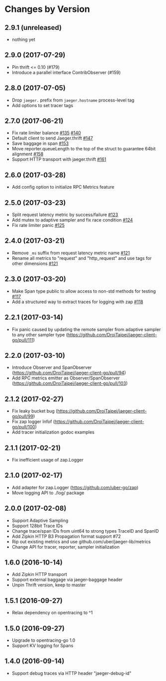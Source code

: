 Changes by Version
==================

2.9.1 (unreleased)
------------------

- nothing yet


2.9.0 (2017-07-29)
------------------

- Pin thrift <= 0.10 (#179)
- Introduce a parallel interface ContribObserver (#159)


2.8.0 (2017-07-05)
------------------

- Drop `jaeger.` prefix from `jaeger.hostname` process-level tag
- Add options to set tracer tags


2.7.0 (2017-06-21)
------------------

- Fix rate limiter balance [#135](https://github.com/DroiTaipei/jaeger-client-go/pull/135) [#140](https://github.com/DroiTaipei/jaeger-client-go/pull/140)
- Default client to send Jaeger.thrift [#147](https://github.com/DroiTaipei/jaeger-client-go/pull/147)
- Save baggage in span [#153](https://github.com/DroiTaipei/jaeger-client-go/pull/153)
- Move reporter.queueLength to the top of the struct to guarantee 64bit alignment [#158](https://github.com/DroiTaipei/jaeger-client-go/pull/158)
- Support HTTP transport with jaeger.thrift [#161](https://github.com/DroiTaipei/jaeger-client-go/pull/161)


2.6.0 (2017-03-28)
------------------

- Add config option to initialize RPC Metrics feature


2.5.0 (2017-03-23)
------------------

- Split request latency metric by success/failure [#123](https://github.com/DroiTaipei/jaeger-client-go/pull/123)
- Add mutex to adaptive sampler and fix race condition [#124](https://github.com/DroiTaipei/jaeger-client-go/pull/124)
- Fix rate limiter panic [#125](https://github.com/DroiTaipei/jaeger-client-go/pull/125)


2.4.0 (2017-03-21)
------------------

- Remove `_ms` suffix from request latency metric name [#121](https://github.com/DroiTaipei/jaeger-client-go/pull/121)
- Rename all metrics to "request" and "http_request" and use tags for other dimensions [#121](https://github.com/DroiTaipei/jaeger-client-go/pull/121)


2.3.0 (2017-03-20)
------------------

- Make Span type public to allow access to non-std methods for testing [#117](https://github.com/DroiTaipei/jaeger-client-go/pull/117)
- Add a structured way to extract traces for logging with zap [#118](https://github.com/DroiTaipei/jaeger-client-go/pull/118)


2.2.1 (2017-03-14)
------------------

- Fix panic caused by updating the remote sampler from adaptive sampler to any other sampler type (https://github.com/DroiTaipei/jaeger-client-go/pull/111)


2.2.0 (2017-03-10)
------------------

- Introduce Observer and SpanObserver (https://github.com/DroiTaipei/jaeger-client-go/pull/94)
- Add RPC metrics emitter as Observer/SpanObserver (https://github.com/DroiTaipei/jaeger-client-go/pull/103)


2.1.2 (2017-02-27)
-------------------

- Fix leaky bucket bug (https://github.com/DroiTaipei/jaeger-client-go/pull/99)
- Fix zap logger Infof (https://github.com/DroiTaipei/jaeger-client-go/pull/100)
- Add tracer initialization godoc examples


2.1.1 (2017-02-21)
-------------------

- Fix inefficient usage of zap.Logger


2.1.0 (2017-02-17)
-------------------

- Add adapter for zap.Logger (https://github.com/uber-go/zap)
- Move logging API to ./log/ package


2.0.0 (2017-02-08)
-------------------

- Support Adaptive Sampling
- Support 128bit Trace IDs
- Change trace/span IDs from uint64 to strong types TraceID and SpanID
- Add Zipkin HTTP B3 Propagation format support #72
- Rip out existing metrics and use github.com/uber/jaeger-lib/metrics
- Change API for tracer, reporter, sampler initialization


1.6.0 (2016-10-14)
-------------------

- Add Zipkin HTTP transport
- Support external baggage via jaeger-baggage header
- Unpin Thrift version, keep to master


1.5.1 (2016-09-27)
-------------------

- Relax dependency on opentracing to ^1


1.5.0 (2016-09-27)
-------------------

- Upgrade to opentracing-go 1.0
- Support KV logging for Spans


1.4.0 (2016-09-14)
-------------------

- Support debug traces via HTTP header "jaeger-debug-id"
